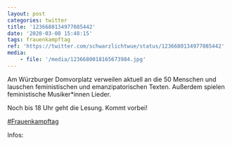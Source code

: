 ```yaml
---
layout: post
categories: twitter
title: '1236680134977085442'
date: '2020-03-08 15:48:15'
tags: frauenkampftag
ref: 'https://twitter.com/schwarzlichtwue/status/1236680134977085442'
media:
    - file: '/media/1236680018165673984.jpg'
---
```

Am Würzburger Domvorplatz verweilen aktuell an die 50 Menschen und lauschen feministischen und emanzipatorischen Texten. Außerdem spielen feministische Musiker\*innen Lieder. 



Noch bis 18 Uhr geht die Lesung. Kommt vorbei!



[#Frauenkampftag](/t/frauenkampftag)



Infos:  